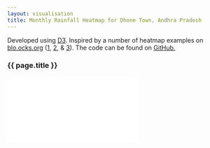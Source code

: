 ```yaml
---
layout: visualisation
title: Monthly Rainfall Heatmap for Dhone Town, Andhra Pradesh
---
```

<div class="container">
 <p class="vis-example-text">Developed using <a href="https://d3js.org/">D3</a>. Inspired by a number of heatmap examples on <a href="http://bl.ocks.org/">blo.ocks.org</a> (<a href="http://bl.ocks.org/tjdecke/5558084">1</a>, <a href="http://bl.ocks.org/ianyfchang/8119685">2</a>, & <a href="http://bl.ocks.org/mbostock/4063318">3</a>). The code can be found on <a href="https://github.com/Batch21/Batch21.github.io/tree/master/figs/lyd-annual-hydrograph.html">GitHub.</a></p>
 <h3 class="vis-example-title">{{ page.title }}</h3>
 <iframe class="iframe-rain-grid" src="/figs/monthly-rainfall-heatmap.html" style="border:none;" scrolling="no" onload="resizeIframe(this)"></iframe>
</div>